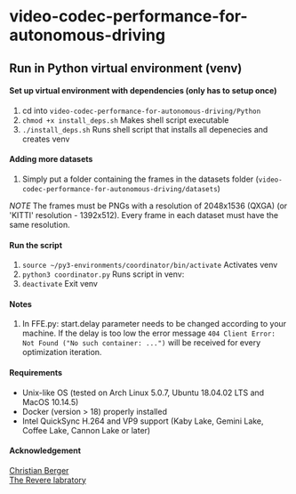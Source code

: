 # video-codec-performance-for-autonomous-driving

## Run in Python virtual environment (venv)
#### Set up virtual environment with dependencies (only has to setup once)
1. cd into `video-codec-performance-for-autonomous-driving/Python`
2. `chmod +x install_deps.sh` Makes shell script executable
3. `./install_deps.sh` Runs shell script that installs all depenecies and creates venv 

#### Adding more datasets
1) Simply put a folder containing the frames in the datasets folder 
(`video-codec-performance-for-autonomous-driving/datasets`)  

_NOTE_
The frames must be PNGs with a resolution of 2048x1536 (QXGA) (or 'KITTI' resolution - 1392x512).
Every frame in each dataset must have the same resolution.

#### Run the script
1. `source ~/py3-environments/coordinator/bin/activate` Activates venv
2. `python3 coordinator.py` Runs script in venv:
3. `deactivate` Exit venv

#### Notes
1. In FFE.py: start.delay parameter needs to be changed according to your machine. If the delay is too low 
the error message `404 Client Error: Not Found ("No such container: ...")` will be received for every 
optimization iteration. 

#### Requirements 
- Unix-like OS (tested on Arch Linux 5.0.7, Ubuntu 18.04.02 LTS and MacOS 10.14.5)
- Docker (version > 18) properly installed
- Intel QuickSync H.264 and VP9 support (Kaby Lake, Gemini Lake, Coffee Lake, Cannon Lake or later)

#### Acknowledgement
[Christian Berger](http://www.christianberger.net/)  
[The Revere labratory](https://www.saferresearch.com/research#revere)

